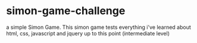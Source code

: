 # simon-game-challenge
a simple Simon Game. 
This simon game tests everything i've learned about html, css, javascript and jquery up to this point (intermediate level)
